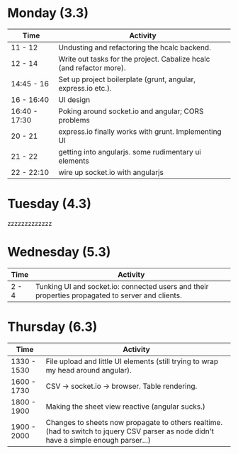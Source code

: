 # Monday (3.3)

Time | Activity
---- | ---
11 - 12    | Undusting and refactoring the hcalc backend.
12 - 14    | Write out tasks for the project. Cabalize hcalc (and refactor more).
14:45 - 16 | Set up project boilerplate (grunt, angular, express.io etc.).
16 - 16:40 | UI design
16:40 - 17:30 | Poking around socket.io and angular; CORS problems
20 - 21    | express.io finally works with grunt. Implementing UI
21 - 22    | getting into angularjs. some rudimentary ui elements
22 - 22:10 | wire up socket.io with angularjs



# Tuesday (4.3)

zzzzzzzzzzzzz


# Wednesday (5.3)

Time | Activity
---- | ---
2 - 4| Tunking UI and socket.io: connected users and their properties propagated to server and clients. 


# Thursday (6.3)

Time | Activity
---- | ---
1330 - 1530 | File upload and little UI elements (still trying to wrap my head around angular).
1600 - 1730 | CSV -> socket.io -> browser. Table rendering.
1800 - 1900 | Making the sheet view reactive (angular sucks.)
1900 - 2000 | Changes to sheets now propagate to others realtime. (had to switch to jquery CSV parser as node didn't have a simple enough parser...)

